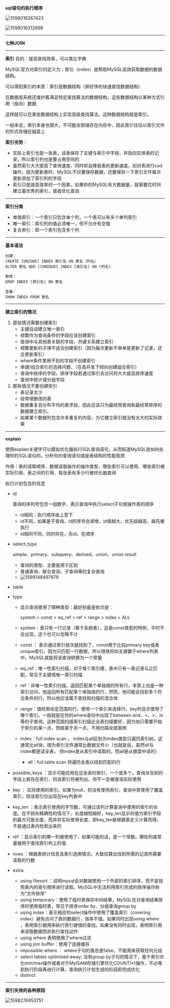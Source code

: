 **sql语句的执行顺序**

![1598016267423](C:\Users\hl2333\AppData\Roaming\Typora\typora-user-images\1598016267423.png)

![1598016312698](C:\Users\hl2333\AppData\Roaming\Typora\typora-user-images\1598016312698.png)

---

**七种JOIN**

---

**索引**  目的：提高查找效率，可以类比字典

MySQL官方对索引的定义为：索引（index）是帮助MySQL高效获取数据的数据结构。

可以得到索引的本质：索引是数据结构（排好序的快速查找数据结构）

在数据库系统还维护着满足特定查找算法的数据结构，这些数据结构以某种方式引用（指向）数据

这样就可以在某些数据结构上实现高级查找算法。这种数据结构就是索引。

一般来说，索引本身也很大，不可能全部储存在内存中，因此索引往往以索引文件的形式存储在磁盘上

**索引劣势**：

* 实际上索引也是一张表，该表保存了主键与索引中字段，并指向实体表的记录，所以索引列也是要占用空间的
* 虽然索引大大提高了查询速度，同时却会降低表的更新速度，如对表进行cud操作，因为更新表时，MySQL不仅要保存数据，还要保存一下索引文件每次更新添加了索引列的字段
* 索引只是提高效率的一个因素，如果你的MySQL有大数据量，就需要花时间建立最优秀的索引，或者优化查询

----

**索引分类**

* 单值索引：一个索引只包含单个列，一个表可以有多个单列索引
* 唯一索引：索引列的值必须唯一，但不允许有空值
* 复合索引：即一个索引包含多个列

---

**基本语法**

```
创建：
CREATE [UNIQUE] INDEX 索引名 ON 表名（列名）
ALTER 表名 ADD [[UNIQUE] INDEX [索引名] ON (列名)

删除：
DROP INDEX [索引名] ON 表名

查看：
SHOW INDEX FROM 表名
```

---

**建立索引的情况**

1. 那些情况需要创建索引
   * 主键自动建立唯一索引
   * 频繁作为查询条件的字段应该创建索引
   * 查询中与其他表关联的字段，外键关系建立索引
   * 频繁更新的子弹不适合创建索引（因为每次更新不单单是更新了记录，还会更新索引）
   * where条件里用不到的字段不创建索引
   * 单键/组合索引的选择问题，（在高并发下倾向创建组合索引）
   * 查询中排序的字段，排序字段若通过索引去访问将大大提高排序速度
   * 查询中统计或分组字段
2. 那些情况不要创建索引
   * 表记录太少
   * 经常增删改的表
   * 数据重复且分布平均的表字段，因此应该只为最经常查询和最经常排序的数据建立索引。
   * 如果某个数据列包含许多重复的内容，为它建立索引就没有太大的实际效果

---

**explain**

使用explain关键字可以模拟优化器执行SQL查询语句，从而知道MySQL是如何处理你的SQL语句的。分析你的查询语句或是表结构的性能瓶颈

作用：表的读取顺序、数据读取操作的操作类型、哪些索引可以使用、哪些索引被实际引用、表之间的引用、每张表有多少行被优化器查询

执行计划包含的信息

* id 

  查询的序列号包含一组数字，表示查询中执行select子句或操作表的顺序

  * id相同：执行顺序由上至下
  * id不同，如果是子查询，id的序号会递增，id值越大，优先级越高，越先被执行
  * id相同不同，同时存在，先id，在顺序

* select_type

  simple、primary、subquery、derived、union、union result

  * 查询的类型、主要是用于区别
  * 普通查询、联合查询、子查询等的复杂查询
  * ![1598148497879](C:\Users\hl2333\AppData\Roaming\Typora\typora-user-images\1598148497879.png)

* table 

* type 

  * 显示查询使用了哪种类型：最好到最差依次是：

    system > const > eq_ref > ref > range > index > ALL 

  * system：表只有一行记录（等于系统表），这是const类型的特例，平时不会出现，这个也可以忽略不计

  * const ： 表示通过索引依次就找到了，const用于比较primary key或者unique索引。因为只匹配一行数据，所以很快将如主键置于where列表中，MySQL就能将该查询转换为一个常量

  * eq_ref：唯一性索引扫描，对于每个索引建，表中只有一条记录与之匹配。常见于主键或唯一索引扫描 

  * ref：非唯一性索引扫描，返回匹配某个单独值的所有行，本质上也是一种索引访问，他返回所有匹配某个单独值的行，然而，他可能会找到多个符合条件的行，所以他应该属于查找和扫描的混合体

  * range：值检索给定范围的行，使用一个索引来选择行。key列显示使用了哪个索引。一般就是在你的where语句中出现了between and、<、>、in等的子查询。这种范围扫描索引扫描比全表扫描要好，因为他只需要开始于索引的某一点，而结束于另一点，不用扫描全部案例

  * index：full index scan ， index与all区别为index类型只遍历索引树。这通常比all快，因为索引文件通常比数据文件小（也就是说，虽然all与index都是读全表， 但index是从索引中读取的，而all是从银盘中读的）

    * all：full table scan 将遍历全表以找到匹配的行

* possible_keys  ：显示可能应用在这张表的索引，一个或多个，查询涉及到的字段上若存在索引，则该索引将被列出，但不一定被查询实际使用

* key ： 实际使用的索引。如果为null，则没有使用索引，查询中若使用了覆盖索引，则该索引仅出现在key列表中

* key_len ：表示索引使用的字节数，可通过该列计算查询中使用的索引的长度。在不损失精确性的情况下，长度越短越好，key_len显示的值为索引字段的最大可能长度，而并非实际使用长度，即key_len是根据表定义计算而得，不是通过表内检索出来的

* ref ：显示索引的哪一列被使用了，如果可能的话，是一个常数。哪些列或常量被用于查找索引列上的值

* rows ：根据表统计信息及索引选用情况，大致估算出找到所需的记录所需要读取的行数

* extra 

  * using filesort ：说明mysql会对数据使用一个外部的索引排序，而不是按照表内的索引顺序进行读取。MySQL中无法利用索引完成的排序操作称为“文件排序” 
  * using temporary：使用了临时表保存中间结果，MySQL在对查询结果排序时使用临时表，常见于排序order by、分组查询group by
  * using index：表示相应的select操作中使用了覆盖索引（covering index）避免访问了表的数据行，效率不错。如果同时出现using where ，表明索引被用来执行索引键值的查找。如果没有同时出现，表明索引用来读取数据而非执行查找动作
  * using where 表明使用了where过滤
  * using join buffer：使用了连接缓存
  * impossible where ： where子句的值总是false，不能用来获取任何元组
  * select tables optimized away; 没有group by子句的情况下，基于索引优化min/max操作或者对于MyISAM存储引擎优化COUNT(*)操作，不必等到执行阶段再进行计算，查询执行计划生成的阶段即完成优化
  * distinct

---

**索引失效的各种原因**

![1598276953751](C:\Users\hl2333\AppData\Roaming\Typora\typora-user-images\1598276953751.png)

























